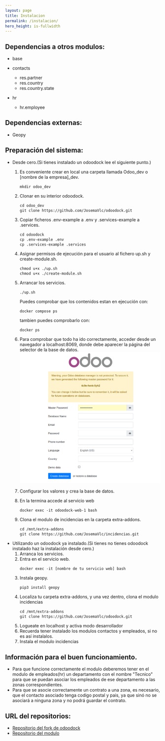 ```yaml
---
layout: page
title: Instalacion
permalink: /instalacion/
hero_height: is-fullwidth
---
```

## Dependencias a otros modulos:
- base

- contacts
    - res.partner
    - res.country
    - res.country.state

- hr
    - hr.employee

## Dependencias externas:
- Geopy

## Preparación del sistema:
- Desde cero.(Si tienes instalado un odoodock lee el siguiente punto.)
    1. Es conveniente crear en local una carpeta llamada Odoo_dev o [nombre de la
        empresa]_dev.
        ```shell
        mkdir odoo_dev
        ```
    2. Clonar en su interior odoodock.
        ```shell
        cd odoo_dev
        git clone https://github.com/JosemaVlc/odoodock.git
        ```
    3. Copiar ficheros .env-example a .env y .services-example a .services.
        ```shell
        cd odoodock
        cp .env-example .env
        cp .services-example .services
        ```
    4. Asignar permisos de ejecución para el usuario al fichero up.sh y create-module.sh.
        ```shell
        chmod u+x ./up.sh
        chmod u+x ./create-module.sh
        ```
    5. Arrancar los servicios.
        ```shell
        ./up.sh
        ```
        Puedes comprobar que los contenidos estan en ejecución con:
        ```shell
        docker compose ps
        ```
        tambien puedes comprobarlo con:
        ```shell
        docker ps
        ```
    6. Para comprobar que todo ha ido correctamente, acceder desde un navegador a localhost:8069, donde debe aparecer la página del selector de la base de datos.
    ![Imagen con pantalla de creacion de la base de datos](./img/odoo_base_datos.jpg)

    7. Configurar los valores y crea la base de datos.

    8. En la termina accede al servicio web
        ```shell
        docker exec -it odoodock-web-1 bash
        ```
    9. Clona el modulo de incidencias en la carpeta extra-addons.
        ```shell
        cd /mnt/extra-addons
        git clone https://github.com/JosemaVlc/incidencias.git
        ```
- Utilizando un odoodock ya instalado.(Si tienes no tienes odoodock instalado haz la instalación desde cero.)
    1. Arranca los servicios.
    2. Entra en el servicio web.
        ```shell
        docker exec -it [nombre de tu servicio web] bash
        ```
    3. Instala geopy.
        ```shell
        pip3 install geopy
        ```
    4. Localiza tu carpeta extra-addons, y una vez dentro, clona el modulo incidencias
        ```shell
        cd /mnt/extra-addons
        git clone https://github.com/JosemaVlc/odoodock.git
        ```
    5. Logueate en localhost y activa modo desarrollador
    6. Recuerda tener instalado los modulos contactos y empleados, si no es así instalalos.
    7. Instala el modulo incidencias

## Información para el buen funcionamiento.
- Para que funcione correctamente el modulo deberemos tener en el modulo de empleados(hr) un departamento con el nombre "Tecnico" para que se puedan asociar los empleados de ese departamento a las zonas correspondientes.
- Para que se asocie correctamente un contrato a una zona, es necesario, que el contacto asociado tenga codigo postal y pais, ya que sinó no se asociará a ninguna zona y no podrá guardar el contrato.


## URL del repositorios:
- [Repositorio del fork de odoodock](https://github.com/JosemaVlc/odoodock.git)
- [Repositorio del modulo](https://github.com/JosemaVlc/modulo_incidencias)
